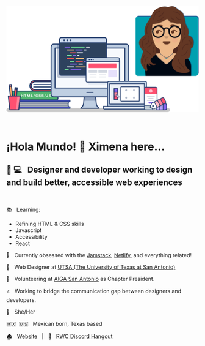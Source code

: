 ![illustrations of computers and books with code and her avatar](header-illustration-computers-and-avatar.svg)

&nbsp;

# ¡Hola Mundo! 👋 Ximena here…

## 🎨 💻 &nbsp; Designer and developer working to design and build better, accessible web experiences

&nbsp;

📚 &nbsp; Learning:

- Refining HTML & CSS skills
- Javascript
- Accessibility
- React

🍇 &nbsp; Currently obsessed with the [Jamstack](https://jamstack.org/link), [Netlify](https://netlify.com), and everything related!

💼 &nbsp; Web Designer at [UTSA (The University of Texas at San Antonio)](https://www.utsa.edu/)

👩 &nbsp; Volunteering at [AIGA San Antonio](https://sanantonio.aiga.org/) as Chapter President.

⭐ &nbsp; Working to bridge the communication gap between designers and developers.

👩 &nbsp; She/Her

🇲🇽 &nbsp;🇺🇸 &nbsp; Mexican born, Texas based

🏠 &nbsp; [Website](https://ximenavf.com) &nbsp; | &nbsp; 💬 &nbsp; [RWC Discord Hangout](https://www.patreon.com/cassidoo/posts)

<!--
**ximenavf92/ximenavf92** is a ✨ _special_ ✨ repository because its `README.md` (this file) appears on your GitHub profile.

Here are some ideas to get you started:

- 🔭 I’m currently working on ...
- 🌱 I’m currently learning ...
- 👯 I’m looking to collaborate on ...
- 🤔 I’m looking for help with ...
- 💬 Ask me about ...
- 📫 How to reach me: ...
- 😄 Pronouns: ...
- ⚡ Fun fact: ...
-->
